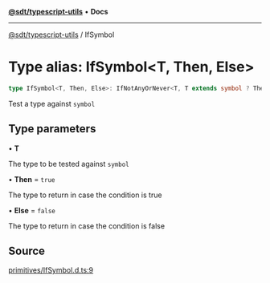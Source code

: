 [**@sdt/typescript-utils**](../README.md) • **Docs**

***

[@sdt/typescript-utils](../globals.md) / IfSymbol

# Type alias: IfSymbol\<T, Then, Else\>

```ts
type IfSymbol<T, Then, Else>: IfNotAnyOrNever<T, T extends symbol ? Then : Else, Else>;
```

Test a type against `symbol`

## Type parameters

• **T**

The type to be tested against `symbol`

• **Then** = `true`

The type to return in case the condition is true

• **Else** = `false`

The type to return in case the condition is false

## Source

[primitives/IfSymbol.d.ts:9](https://github.com/sylvaindethier/typescript-utils/blob/ab419bb948144c4ff1d3d3505b7f2f1b468a22c9/types/primitives/IfSymbol.d.ts#L9)
